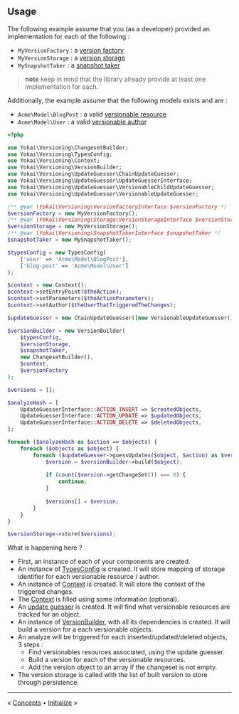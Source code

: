 Usage
-----

The following example assume that you (as a developer) provided an implementation for each of the following :

* `MyVersionFactory` : a [version factory](components/version-factory.md)
* `MyVersionStorage` : a [version storage](components/version-storage.md)
* `MySnapshotTaker` : a [snapshot taker](components/snapshot-taker.md)

> **note** keep in mind that the library already provide at least one implementation for each.

Additionally, the example assume that the following models exists and are :

* `Acme\Model\BlogPost` : a valid [versionable resource](components/versionable-resource.md)
* `Acme\Model\User` : a valid [versionable author](components/versionable-author.md)


```php
<?php

use Yokai\Versioning\ChangesetBuilder;
use Yokai\Versioning\TypesConfig;
use Yokai\Versioning\Context;
use Yokai\Versioning\VersionBuilder;
use Yokai\Versioning\UpdateGuesser\ChainUpdateGuesser;
use Yokai\Versioning\UpdateGuesser\UpdateGuesserInterface;
use Yokai\Versioning\UpdateGuesser\VersionableChildUpdateGuesser;
use Yokai\Versioning\UpdateGuesser\VersionableUpdateGuesser;

/** @var \Yokai\Versioning\VersionFactoryInterface $versionFactory */
$versionFactory = new MyVersionFactory();
/** @var \Yokai\Versioning\Storage\VersionStorageInterface $versionStorage */
$versionStorage = new MyVersionStorage();
/** @var \Yokai\Versioning\SnapshotTakerInterface $snapshotTaker */
$snapshotTaker = new MySnapshotTaker();

$typesConfig = new TypesConfig(
    ['user' => 'Acme\Model\BlogPost'],
    ['blog-post' => 'Acme\Model\User']
);

$context = new Context();
$context->setEntryPoint($theAction);
$context->setParameters($theActionParameters);
$context->setAuthor($theUserThatTriggeredTheChanges);

$updateGuesser = new ChainUpdateGuesser([new VersionableUpdateGuesser(), new VersionableChildUpdateGuesser()]);

$versionBuilder = new VersionBuilder(
    $typesConfig, 
    $versionStorage, 
    $snapshotTaker, 
    new ChangesetBuilder(), 
    $context, 
    $versionFactory
);

$versions = [];

$analyzeHash = [
    UpdateGuesserInterface::ACTION_INSERT => $createdObjects,
    UpdateGuesserInterface::ACTION_UPDATE => $updatedObjects,
    UpdateGuesserInterface::ACTION_DELETE => $deletedObjects,
];

foreach ($analyzeHash as $action => $objects) {
    foreach ($objects as $object) {
        foreach ($updateGuesser->guessUpdates($object, $action) as $versionable) {
            $version = $versionBuilder->build($object);
            
            if (count($version->getChangeSet()) === 0) {
                continue;
            }
            
            $versions[] = $version;
        }
    }
}

$versionStorage->store($versions);
```

What is happening here ?

* First, an instance of each of your components are created.
* An instance of [TypesConfig](../src/TypesConfig.php) is created.
  It will store mapping of storage identifier for each versionable resource / author.
* An instance of [Context](../src/Context.php) is created.
  It will store the context of the triggered changes.
* The [Context](../src/Context.php) is filled using some information (optional).
* An [update guesser](components/update-guesser.md) is created.
  It will find what versionable resources are tracked for an object.
* An instance of [VersionBuilder](../src/VersionBuilder.php), with all its dependencies is created.
  It will build a version for a each versionable objects.
* An analyze will be triggered for each inserted/updated/deleted objects, 3 steps :
  * Find versionables resources associated, using the update guesser.
  * Build a version for each of the versionable resources.
  * Add the version object to an array if the changeset is not empty.
* The version storage is called with the list of built version to store through persistence.


---

« [Concepts](2-concepts.md) • [Initialize](4-initialize.md) »

